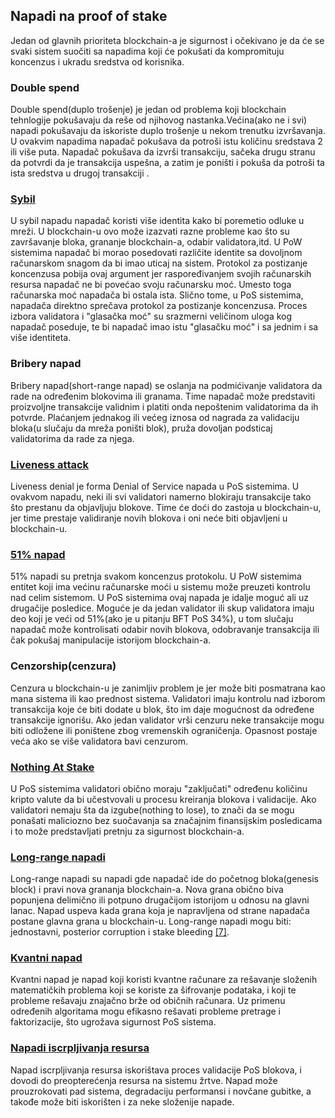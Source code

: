 ## Napadi na proof of stake

Jedan od glavnih prioriteta blockchain-a je sigurnost i očekivano je da će se svaki sistem suočiti sa napadima koji će pokušati da kompromituju koncenzus i ukradu sredstva od korisnika.<br/>

### Double spend

Double spend(duplo trošenje) je jedan od problema koji blockchain tehnlogije pokušavaju da reše od njihovog nastanka.Većina(ako ne i svi) napadi pokušavaju da iskoriste duplo trošenje u nekom trenutku izvršavanja. U ovakvim napadima napadač pokušava da potroši istu količinu sredstava 2 ili više puta. Napadač pokušava da izvrši transakciju, sačeka drugu stranu da potvrdi da je transakcija uspešna, a zatim je poništi i pokuša da potroši ta ista sredstva u drugoj transakciji .<br/>

### [Sybil](/napadi/sybil.md)

U sybil napadu napadač koristi više identita kako bi poremetio odluke u mreži. U blockchain-u ovo može izazvati razne probleme kao što su završavanje bloka, grananje blockchain-a, odabir validatora,itd. U PoW sistemima napadač bi morao posedovati različite identite sa dovoljnom računarskom snagom da bi imao uticaj na sistem. Protokol za postizanje koncenzusa pobija ovaj argument jer raspoređivanjem svojih računarskih resursa napadač ne bi povećao svoju računarsku moć. Umesto toga računarska moć napadača bi ostala ista. Slično tome, u PoS sistemima, napadača direktno sprečava protokol za postizanje koncenzusa. Proces izbora validatora i "glasačka moć" su srazmerni veličinom uloga kog napadač poseduje, te bi napadač imao istu "glasačku moć" i sa jednim i sa više identiteta.<br/>

### Bribery napad

Bribery napad(short-range napad) se oslanja na podmićivanje validatora da rade na određenim blokovima ili granama. Time napadač može predstaviti proizvoljne transakcije validnim i platiti onda nepoštenim validatorima da ih potvrde. Plaćanjem jednakog ili većeg iznosa od nagrada za validaciju bloka(u slučaju da mreža poništi blok), pruža dovoljan podsticaj validatorima da rade za njega.<br/>

### [Liveness attack](/napadi/liveness-attack.md)

Liveness denial je forma Denial of Service napada u PoS sistemima. U ovakvom napadu, neki ili svi validatori namerno blokiraju transakcije tako što prestanu da objavljuju blokove. Time će doći do zastoja u blockchain-u, jer time prestaje validiranje novih blokova i oni neće biti objavljeni u blockchain-u.<br/>

### [51% napad](/napadi/51%25-napad.md)

51% napadi su pretnja svakom koncenzus protokolu. U PoW sistemima entitet koji ima većinu računarske moći u sistemu može preuzeti kontrolu nad celim sistemom. U PoS sistemima ovaj napada je idalje moguć ali uz drugačije posledice. Moguće je da jedan validator ili skup validatora imaju deo koji je veći od 51%(ako je u pitanju BFT PoS 34%), u tom slučaju napadač može kontrolisati odabir novih blokova, odobravanje transakcija ili čak pokušaj manipulacije istorijom blockchain-a.<br/>

### Cenzorship(cenzura)

Cenzura u blockchain-u je zanimljiv problem je jer može biti posmatrana kao mana sistema ili kao prednost sistema. Validatori imaju kontrolu nad izborom transakcija koje će biti dodate u blok, što im daje mogućnost da određene transakcije ignorišu. Ako jedan validator vrši cenzuru neke transakcije mogu biti odložene ili poništene zbog vremenskih ograničenja. Opasnost postaje veća ako se više validatora bavi cenzurom.<br/>

### [Nothing At Stake](/napadi/nothing-at-stake.md)

U PoS sistemima validatori obično moraju "zaključati" određenu količinu kripto valute da bi učestvovali u procesu kreiranja blokova i validacije. Ako validatori nemaju šta da izgube(nothing to lose), to znači da se mogu ponašati maliciozno bez suočavanja sa značajnim finansijskim posledicama i to može predstavljati pretnju za sigurnost blockchain-a.

### [Long-range napadi](/napadi/Long-range%20napadi.md)

Long-range napadi su napadi gde napadač ide do početnog bloka(genesis block) i pravi nova grananja blockchain-a. Nova grana obično biva popunjena delimično ili potpuno drugačijom istorijom u odnosu na glavni lanac. Napad uspeva kada grana koja je napravljena od strane napadača postane glavna grana u blockchain-u. Long-range napadi mogu biti: jednostavni, posterior corruption i stake bleeding [[7]](https://sci-hub.se/10.1109/access.2019.2901858).

### [Kvantni napad](/napadi/kvantni-napad.md)

Kvantni napad je napad koji koristi kvantne računare za rešavanje složenih matematičkih problema koji se koriste za šifrovanje podataka, i koji te probleme rešavaju znajačno brže od običnih računara. Uz primenu određenih algoritama mogu efikasno rešavati probleme pretrage i faktorizacije, što ugrožava sigurnost PoS sistema.

### [Napadi iscrpljivanja resursa](/napadi/napadi-iscrpljivanja-resursa.md)

Napad iscrpljivanja resursa iskorištava proces validacije PoS blokova, i dovodi do preopterećenja resursa na sistemu žrtve. Napad može prouzrokovati pad sistema, degradaciju performansi i novčane gubitke, a takođe može biti iskorišten i za neke složenije napade.
